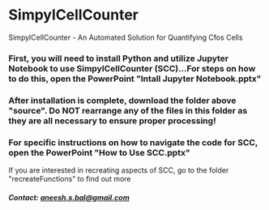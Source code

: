 # SimpylCellCounter
SimpylCellCounter - An Automated Solution for Quantifying Cfos Cells

### First, you will need to install Python and utilize Jupyter Notebook to use SimpylCellCounter (SCC)...For steps on how to do this, open the PowerPoint "Intall Jupyter Notebook.pptx"

### After installation is complete, download the folder above "source". Do NOT rearrange any of the files in this folder as they are all necessary to ensure proper processing!

### For specific instructions on how to navigate the code for SCC, open the PowerPoint "How to Use SCC.pptx"

If you are interested in recreating aspects of SCC, go to the folder "recreateFunctions" to find out more

##### Contact: aneesh.s.bal@gmail.com
